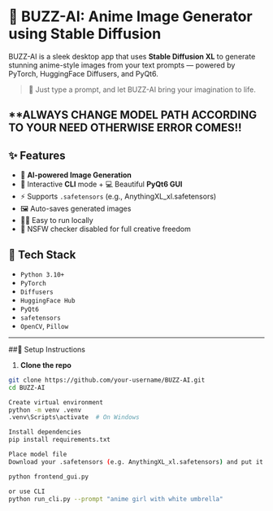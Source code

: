 # 🚀 BUZZ-AI: Anime Image Generator using Stable Diffusion

BUZZ-AI is a sleek desktop app that uses **Stable Diffusion XL** to generate stunning anime-style images from your text prompts — powered by PyTorch, HuggingFace Diffusers, and PyQt6.

> 🧠 Just type a prompt, and let BUZZ-AI bring your imagination to life.

**ALWAYS CHANGE MODEL PATH ACCORDING TO YOUR NEED OTHERWISE ERROR COMES!!
---

## ✨ Features

- 🎨 **AI-powered Image Generation**
- 💬 Interactive **CLI** mode + 💻 Beautiful **PyQt6 GUI**
- ⚡ Supports `.safetensors` (e.g., AnythingXL_xl.safetensors)
- 🖼️ Auto-saves generated images
- 👨‍💻 Easy to run locally
- 💖 NSFW checker disabled for full creative freedom

## 🧩 Tech Stack

- `Python 3.10+`
- `PyTorch`
- `Diffusers`
- `HuggingFace Hub`
- `PyQt6`
- `safetensors`
- `OpenCV`, `Pillow`

---
##🔧 Setup Instructions

1. **Clone the repo**
```bash
git clone https://github.com/your-username/BUZZ-AI.git
cd BUZZ-AI

Create virtual environment
python -m venv .venv
.venv\Scripts\activate  # On Windows

Install dependencies
pip install requirements.txt

Place model file
Download your .safetensors (e.g. AnythingXL_xl.safetensors) and put it in the models/ folder.

python frontend_gui.py

or use CLI
python run_cli.py --prompt "anime girl with white umbrella"
